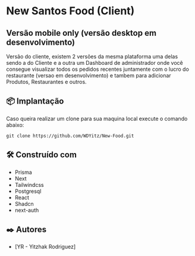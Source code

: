 # New Santos Food (Client)

## Versão mobile only (versão desktop em desenvolvimento)

Versão do cliente, existem 2 versões da mesma plataforma uma delas sendo a do Cliente e a outra um Dashboard de administrador onde você consegue visualizar todos os pedidos recentes juntamente com o lucro do restaurante (versao em desenvolvimento) e tambem para adicionar Produtos, Restaurantes e outros.

## 📦 Implantação

Caso queira realizar um clone para sua maquina local execute o comando abaixo:

```
git clone https://github.com/WDYitz/New-Food.git
```

## 🛠️ Construído com

* Prisma
* Next
* Tailwindcss
* Postgresql
* React
* Shadcn
* next-auth

## ✒️ Autores

* [YR - Yitzhak Rodriguez]

